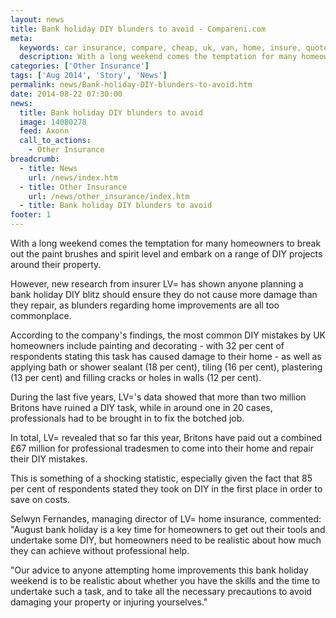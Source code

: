 ```yaml
---
layout: news
title: Bank holiday DIY blunders to avoid - Compareni.com
meta:
  keywords: car insurance, compare, cheap, uk, van, home, insure, quotes, online, comparison, bike, loans, life
  description: With a long weekend comes the temptation for many homeowners to break out the paint brushes and spirit level and embark on a range of DIY projects around their property
categories: ['Other Insurance']
tags: ['Aug 2014', 'Story', 'News']
permalink: news/Bank-holiday-DIY-blunders-to-avoid.htm
date: 2014-08-22 07:30:00
news:
  title: Bank holiday DIY blunders to avoid
  image: 14080278
  feed: Axonn
  call_to_actions:
    - Other Insurance
breadcrumb:
  - title: News
    url: /news/index.htm
  - title: Other Insurance
    url: /news/other_insurance/index.htm
  - title: Bank holiday DIY blunders to avoid
footer: 1
---
```


With a long weekend comes the temptation for many homeowners to break out the paint brushes and spirit level and embark on a range of DIY projects around their property.

However, new research from insurer LV= has shown anyone planning a bank holiday DIY blitz should ensure they do not cause more damage than they repair, as blunders regarding home improvements are all too commonplace.

According to the company&#39;s findings, the most common DIY mistakes by UK homeowners include painting and decorating - with 32 per cent of respondents stating this task has caused damage to their home - as well as applying bath or shower sealant (18 per cent), tiling (16 per cent), plastering (13 per cent) and filling cracks or holes in walls (12 per cent).

During the last five years, LV=&#39;s data showed that more than two million Britons have ruined a DIY task, while in around one in 20 cases, professionals had to be brought in to fix the botched job.

In total, LV= revealed that so far this year, Britons have paid out a combined &pound;67 million for professional tradesmen to come into their home and repair their DIY mistakes.

This is something of a shocking statistic, especially given the fact that 85 per cent of respondents stated they took on DIY in the first place in order to save on costs.

Selwyn&nbsp;Fernandes, managing director of LV= home insurance, commented: &quot;August bank holiday is a key time for homeowners to get out their tools and undertake some DIY, but homeowners need to be realistic about how much they can achieve without professional help.

&quot;Our advice to anyone attempting home improvements this bank holiday weekend is to be realistic about whether you have the skills and the time to undertake such a task, and to take all the necessary precautions to avoid damaging your property or injuring yourselves.&quot;
